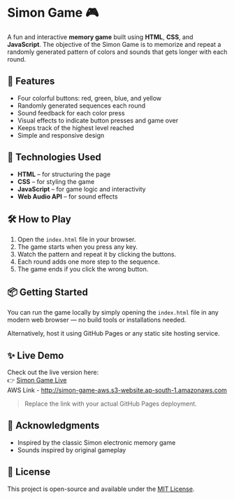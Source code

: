 # Simon Game 🎮

A fun and interactive **memory game** built using **HTML**, **CSS**, and **JavaScript**. The objective of the Simon Game is to memorize and repeat a randomly generated pattern of colors and sounds that gets longer with each round.

## 🎯 Features

- Four colorful buttons: red, green, blue, and yellow
- Randomly generated sequences each round
- Sound feedback for each color press
- Visual effects to indicate button presses and game over
- Keeps track of the highest level reached
- Simple and responsive design

## 🚀 Technologies Used

- **HTML** – for structuring the page
- **CSS** – for styling the game
- **JavaScript** – for game logic and interactivity
- **Web Audio API** – for sound effects


## 🛠️ How to Play

1. Open the `index.html` file in your browser.
2. The game starts when you press any key.
3. Watch the pattern and repeat it by clicking the buttons.
4. Each round adds one more step to the sequence.
5. The game ends if you click the wrong button.

## 📦 Getting Started

You can run the game locally by simply opening the `index.html` file in any modern web browser — no build tools or installations needed.

Alternatively, host it using GitHub Pages or any static site hosting service.

## ✨ Live Demo

Check out the live version here:  
👉 [Simon Game Live](https://mayankkk04.github.io/Simon-game/)  
AWS Link - http://simon-game-aws.s3-website.ap-south-1.amazonaws.com
> Replace the link with your actual GitHub Pages deployment.

## 🙌 Acknowledgments

- Inspired by the classic Simon electronic memory game
- Sounds inspired by original gameplay

## 📄 License

This project is open-source and available under the [MIT License](LICENSE).


